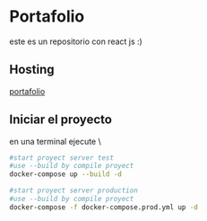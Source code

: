 # Portafolio
este es un repositorio con react js :)
## Hosting
[portafolio](https://al.coderatbest.com/)
## Iniciar el proyecto 
en una terminal ejecute \

```bash
#start proyect server test
#use --build by compile proyect
docker-compose up --build -d
```

```bash
#start proyect server production
#use --build by compile proyect
docker-compose -f docker-compose.prod.yml up -d
```
